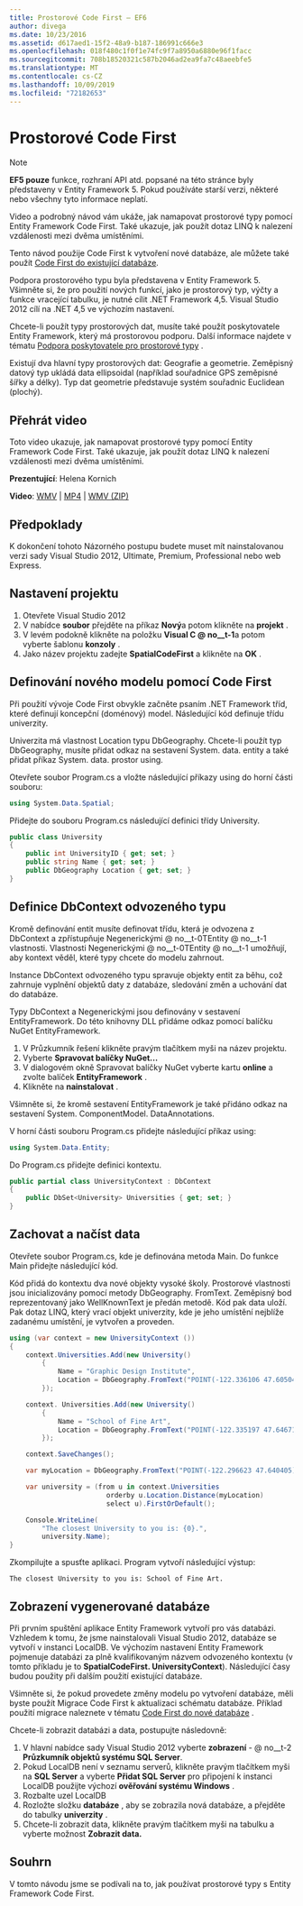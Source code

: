 ```yaml
---
title: Prostorové Code First – EF6
author: divega
ms.date: 10/23/2016
ms.assetid: d617aed1-15f2-48a9-b187-186991c666e3
ms.openlocfilehash: 018f480c1f0f1e74fc9f7a8950a6880e96f1facc
ms.sourcegitcommit: 708b18520321c587b2046ad2ea9fa7c48aeebfe5
ms.translationtype: MT
ms.contentlocale: cs-CZ
ms.lasthandoff: 10/09/2019
ms.locfileid: "72182653"
---
```

# <a name="spatial---code-first"></a>Prostorové Code First
> [!NOTE]
> **EF5 pouze** funkce, rozhraní API atd. popsané na této stránce byly představeny v Entity Framework 5. Pokud používáte starší verzi, některé nebo všechny tyto informace neplatí.

Video a podrobný návod vám ukáže, jak namapovat prostorové typy pomocí Entity Framework Code First. Také ukazuje, jak použít dotaz LINQ k nalezení vzdálenosti mezi dvěma umístěními.

Tento návod použije Code First k vytvoření nové databáze, ale můžete také použít [Code First do existující databáze](~/ef6/modeling/code-first/workflows/existing-database.md).

Podpora prostorového typu byla představena v Entity Framework 5. Všimněte si, že pro použití nových funkcí, jako je prostorový typ, výčty a funkce vracející tabulku, je nutné cílit .NET Framework 4,5. Visual Studio 2012 cílí na .NET 4,5 ve výchozím nastavení.

Chcete-li použít typy prostorových dat, musíte také použít poskytovatele Entity Framework, který má prostorovou podporu. Další informace najdete v tématu [Podpora poskytovatele pro prostorové typy](~/ef6/fundamentals/providers/spatial-support.md) .

Existují dva hlavní typy prostorových dat: Geografie a geometrie. Zeměpisný datový typ ukládá data ellipsoidal (například souřadnice GPS zeměpisné šířky a délky). Typ dat geometrie představuje systém souřadnic Euclidean (plochý).

## <a name="watch-the-video"></a>Přehrát video
Toto video ukazuje, jak namapovat prostorové typy pomocí Entity Framework Code First. Také ukazuje, jak použít dotaz LINQ k nalezení vzdálenosti mezi dvěma umístěními.

**Prezentující**: Helena Kornich

**Video**: [WMV](https://download.microsoft.com/download/9/1/3/913EA17E-6F97-41D8-A4FE-805A0D83D26A/HDI-ITPro-MSDN-winvideo-spatialwithcodefirst.wmv) | [MP4](https://download.microsoft.com/download/9/1/3/913EA17E-6F97-41D8-A4FE-805A0D83D26A/HDI-ITPro-MSDN-mp4video-spatialwithcodefirst.m4v) | [WMV (ZIP)](https://download.microsoft.com/download/9/1/3/913EA17E-6F97-41D8-A4FE-805A0D83D26A/HDI-ITPro-MSDN-winvideo-spatialwithcodefirst.zip)

## <a name="pre-requisites"></a>Předpoklady

K dokončení tohoto Názorného postupu budete muset mít nainstalovanou verzi sady Visual Studio 2012, Ultimate, Premium, Professional nebo web Express.

## <a name="set-up-the-project"></a>Nastavení projektu

1.  Otevřete Visual Studio 2012
2.  V nabídce **soubor** přejděte na příkaz **Nový**a potom klikněte na **projekt** .
3.  V levém podokně klikněte na položku **Visual C @ no__t-1**a potom vyberte šablonu **konzoly** .
4.  Jako název projektu zadejte **SpatialCodeFirst** a klikněte na **OK** .

## <a name="define-a-new-model-using-code-first"></a>Definování nového modelu pomocí Code First

Při použití vývoje Code First obvykle začněte psaním .NET Framework tříd, které definují koncepční (doménový) model. Následující kód definuje třídu univerzity.

Univerzita má vlastnost Location typu DbGeography. Chcete-li použít typ DbGeography, musíte přidat odkaz na sestavení System. data. entity a také přidat příkaz System. data. prostor using.

Otevřete soubor Program.cs a vložte následující příkazy using do horní části souboru:

``` csharp
using System.Data.Spatial;
```

Přidejte do souboru Program.cs následující definici třídy University.

``` csharp
public class University  
{
    public int UniversityID { get; set; }
    public string Name { get; set; }
    public DbGeography Location { get; set; }
}
```

## <a name="define-the-dbcontext-derived-type"></a>Definice DbContext odvozeného typu

Kromě definování entit musíte definovat třídu, která je odvozena z DbContext a zpřístupňuje Negenerickými @ no__t-0TEntity @ no__t-1 vlastnosti. Vlastnosti Negenerickými @ no__t-0TEntity @ no__t-1 umožňují, aby kontext věděl, které typy chcete do modelu zahrnout.

Instance DbContext odvozeného typu spravuje objekty entit za běhu, což zahrnuje vyplnění objektů daty z databáze, sledování změn a uchování dat do databáze.

Typy DbContext a Negenerickými jsou definovány v sestavení EntityFramework. Do této knihovny DLL přidáme odkaz pomocí balíčku NuGet EntityFramework.

1.  V Průzkumník řešení klikněte pravým tlačítkem myši na název projektu.
2.  Vyberte **Spravovat balíčky NuGet...**
3.  V dialogovém okně Spravovat balíčky NuGet vyberte kartu **online** a zvolte balíček **EntityFramework** .
4.  Klikněte na **nainstalovat** .

Všimněte si, že kromě sestavení EntityFramework je také přidáno odkaz na sestavení System. ComponentModel. DataAnnotations.

V horní části souboru Program.cs přidejte následující příkaz using:

``` csharp
using System.Data.Entity;
```

Do Program.cs přidejte definici kontextu. 

``` csharp
public partial class UniversityContext : DbContext
{
    public DbSet<University> Universities { get; set; }
}
```

## <a name="persist-and-retrieve-data"></a>Zachovat a načíst data

Otevřete soubor Program.cs, kde je definována metoda Main. Do funkce Main přidejte následující kód.

Kód přidá do kontextu dva nové objekty vysoké školy. Prostorové vlastnosti jsou inicializovány pomocí metody DbGeography. FromText. Zeměpisný bod reprezentovaný jako WellKnownText je předán metodě. Kód pak data uloží. Pak dotaz LINQ, který vrací objekt univerzity, kde je jeho umístění nejblíže zadanému umístění, je vytvořen a proveden.

``` csharp
using (var context = new UniversityContext ())
{
    context.Universities.Add(new University()
        {
            Name = "Graphic Design Institute",
            Location = DbGeography.FromText("POINT(-122.336106 47.605049)"),
        });

    context. Universities.Add(new University()
        {
            Name = "School of Fine Art",
            Location = DbGeography.FromText("POINT(-122.335197 47.646711)"),
        });

    context.SaveChanges();

    var myLocation = DbGeography.FromText("POINT(-122.296623 47.640405)");

    var university = (from u in context.Universities
                        orderby u.Location.Distance(myLocation)
                        select u).FirstOrDefault();

    Console.WriteLine(
        "The closest University to you is: {0}.",
        university.Name);
}
```

Zkompilujte a spusťte aplikaci. Program vytvoří následující výstup:

```console
The closest University to you is: School of Fine Art.
```

## <a name="view-the-generated-database"></a>Zobrazení vygenerované databáze

Při prvním spuštění aplikace Entity Framework vytvoří pro vás databázi. Vzhledem k tomu, že jsme nainstalovali Visual Studio 2012, databáze se vytvoří v instanci LocalDB. Ve výchozím nastavení Entity Framework pojmenuje databázi za plně kvalifikovaným názvem odvozeného kontextu (v tomto příkladu je to **SpatialCodeFirst. UniversityContext**). Následující časy budou použity při dalším použití existující databáze.  

Všimněte si, že pokud provedete změny modelu po vytvoření databáze, měli byste použít Migrace Code First k aktualizaci schématu databáze. Příklad použití migrace naleznete v tématu [Code First do nové databáze](~/ef6/modeling/code-first/workflows/new-database.md) .

Chcete-li zobrazit databázi a data, postupujte následovně:

1.  V hlavní nabídce sady Visual Studio 2012 vyberte **zobrazení** - @ no__t-2 **Průzkumník objektů systému SQL Server**.
2.  Pokud LocalDB není v seznamu serverů, klikněte pravým tlačítkem myši na **SQL Server** a vyberte **Přidat SQL Server** pro připojení k instanci LocalDB použijte výchozí **ověřování systému Windows** .
3.  Rozbalte uzel LocalDB
4.  Rozložte složku **databáze** , aby se zobrazila nová databáze, a přejděte do tabulky **univerzity** .
5.  Chcete-li zobrazit data, klikněte pravým tlačítkem myši na tabulku a vyberte možnost **Zobrazit data.**

## <a name="summary"></a>Souhrn

V tomto návodu jsme se podívali na to, jak používat prostorové typy s Entity Framework Code First. 

